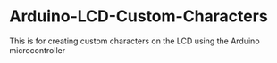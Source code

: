 # Arduino-LCD-Custom-Characters
 This is for creating custom characters on the LCD using the Arduino microcontroller
